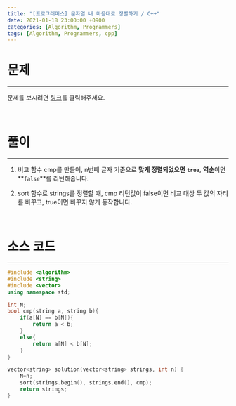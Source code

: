 ```yaml
---
title: "[프로그래머스] 문자열 내 마음대로 정렬하기 / C++"
date: 2021-01-18 23:00:00 +0900
categories: [Algorithm, Programmers]
tags: [Algorithm, Programmers, cpp]
---
```




# **문제**

---



문제를 보시려면 [링크](https://programmers.co.kr/learn/courses/30/lessons/12915)를 클릭해주세요. 

<br/>

# **풀이**

---



1. 비교 함수 cmp를 만들어, n번째 글자 기준으로 **맞게 정렬되었으면** **`true`**, **역순**이면 **`false`**를 리턴해줍니다.

2. sort 함수로 strings를 정렬할 때, cmp 리턴값이 false이면 비교 대상 두 값의 자리를 바꾸고, true이면 바꾸지 않게 동작합니다. 

<br/>

# **소스 코드**

---



```c++
#include <algorithm>
#include <string>
#include <vector>
using namespace std;

int N;
bool cmp(string a, string b){
    if(a[N] == b[N]){
        return a < b;
    }
    else{
        return a[N] < b[N];
    }
}

vector<string> solution(vector<string> strings, int n) {
    N=n;
    sort(strings.begin(), strings.end(), cmp);
    return strings;
}
```

<br/>

<br/>